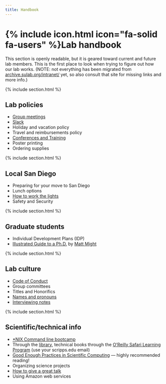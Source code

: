 ```yaml
---
title: Handbook
---
```


# {% include icon.html icon="fa-solid fa-users" %}Lab handbook

This section is openly readable, but it is geared toward current and future lab members. This is the first place to look when trying to figure out how our lab works. (NOTE: not everything has been migrated from [archive.sulab.org/intranet/](https://archive.sulab.org/intranet/) yet, so also consult that site for missing links and more info.)

{% include section.html %}

## Lab policies
* [Group meetings](/handbook/groupmeetings)
* [Slack](/handbook/slack)
* Holiday and vacation policy
* Travel and reimbursements policy
* [Conferences and Training](/handbook/conferences)
* Poster printing
* Ordering supplies

{% include section.html %}

## Local San Diego
* Preparing for your move to San Diego
* Lunch options
* [How to work the lights](https://docs.google.com/presentation/d/1vSX05AUbuNsRd-o7zye5GS9lwIm53WDJZODOFoBt4H4/edit)
* Safety and Security

{% include section.html %}

## Graduate students
* Individual Development Plans (IDP)
* [lllustrated Guide to a Ph.D.](http://matt.might.net/articles/phd-school-in-pictures/) by [Matt Might](https://matt.might.net/)

{% include section.html %}

## Lab culture
* [Code of Conduct](/conduct)
* Group committees
* Titles and Honorifics
* [Names and pronouns](/handbook/names-and-pronouns)
* [Interviewing notes](/handbook/interviewing)

{% include section.html %}

## Scientific/technical info
* [*NIX Command line bootcamp](http://command-line-bootcamp.wurmlab.com/)
* Through the [library](https://library.scripps.edu/), technical books through the [O’Reilly Safari Learning Program](https://www.safaribooksonline.com/library/view/temporary-access/) (use your scripps.edu email)
* [Good Enough Practices in Scientific Computing](https://doi.org/10.1371/journal.pcbi.1005510) — highly recommended reading!
* Organizing science projects
* [How to give a great talk](/handbook/giving-a-talk)
* Using Amazon web services
